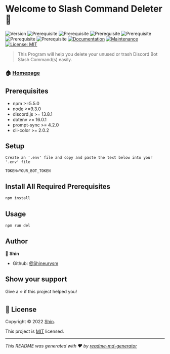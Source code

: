 # Welcome to Slash Command Deleter 👋

![Version](https://img.shields.io/badge/version-1.0.0-blue.svg?cacheSeconds=2592000)
![Prerequisite](https://img.shields.io/badge/npm-%3E%3D5.5.0-blue.svg)
![Prerequisite](https://img.shields.io/badge/node-%3E%3D9.3.0-blue.svg)
![Prerequisite](https://img.shields.io/badge/discord.js-%3E%3D13.8.1-blue.svg)
![Prerequisite](https://img.shields.io/badge/dotenv-%3E%3D16.0.1-blue.svg)
![Prerequisite](https://img.shields.io/badge/prompt--sync-%3E%3D4.2.0-blue)
![Prerequisite](https://img.shields.io/badge/cli--color-%3E%3D2.0.2-blue)
[![Documentation](https://img.shields.io/badge/documentation-yes-brightgreen.svg)](https://github.com/Shineurysm/Slash-Command-Deleter#readme)
[![Maintenance](https://img.shields.io/badge/Maintained%3F-yes-green.svg)](https://github.com/Shineurysm/Slash-Command-Deleter/graphs/commit-activity)
[![License: MIT](https://img.shields.io/github/license/Shineurysm/slash-command-deleter)](https://github.com/Shineurysm/Slash-Command-Deleter/blob/main/LICENSE.md)

> This Program will help you delete your unused or trash Discord Bot Slash Command(s) easily.

### 🏠 [Homepage](https://github.com/Shineurysm/Slash-Command-Deleter)

## Prerequisites

- npm >=5.5.0
- node >=9.3.0
- discord.js >= 13.8.1
- dotenv >= 16.0.1
- prompt-sync >= 4.2.0
- cli-color >= 2.0.2

## Setup

```
Create an '.env' file and copy and paste the text below into your '.env' file

TOKEN=YOUR_BOT_TOKEN
```

## Install All Required Prerequisites

```sh
npm install
```

## Usage

```sh
npm run del
```

## Author

👤 **Shin**

- Github: [@Shineurysm](https://github.com/Shineurysm)

## Show your support

Give a ⭐️ if this project helped you!

## 📝 License

Copyright © 2022 [Shin](https://github.com/Shineurysm).

This project is [MIT](https://github.com/Shineurysm/Slash-Command-Deleter/blob/main/LICENSE.md) licensed.

---

_This README was generated with ❤️ by [readme-md-generator](https://github.com/kefranabg/readme-md-generator)_
